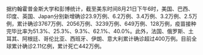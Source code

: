 据约翰霍普金斯大学和彭博统计，截至美东时间8月21日下午6时，美国、巴西、印度、英国、Japan分别新增确诊23.9万例、6.2万例、3.4万例、3.2万例、2.5万例，累计确诊3767万例、2056万例、3239万例、649万例、128万例，疫苗接种完毕比率为51.3%、25.3%、9.3%、62.1%、40.0%。此外，法国、俄罗斯、土耳其、阿根廷、哥伦比亚、西班牙、伊朗、意大利累计确诊超过400万例。目前全球累计确诊2.11亿例，累计死亡442万例。